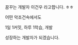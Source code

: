 꿈꾸는 개발자 이건우 라고합니다. ㅎㅎ

어떤 악조건속에서도 

1일 1커밋, 하루 1학습, 개발 

성장하는 개발자가 되겠습니다.

<!---
LeeGeonwoo22/LeeGeonwoo22 is a ✨ special ✨ repository because its `README.md` (this file) appears on your GitHub profile.
You can click the Preview link to take a look at your changes.
--->
